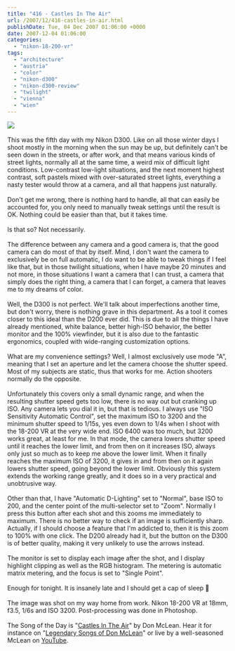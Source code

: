 ```yaml
---
title: "416 - Castles In The Air"
url: /2007/12/416-castles-in-air.html
publishDate: Tue, 04 Dec 2007 01:06:00 +0000
date: 2007-12-04 01:06:00
categories: 
  - "nikon-18-200-vr"
tags: 
  - "architecture"
  - "austria"
  - "color"
  - "nikon-d300"
  - "nikon-d300-review"
  - "twilight"
  - "vienna"
  - "wien"
---
```

<a href="https://d25zfm9zpd7gm5.cloudfront.net/1200x1200/2007/20071203_165131_ps.jpg" target="_blank"><img src="https://d25zfm9zpd7gm5.cloudfront.net/0600x0600/2007/20071203_165131_ps.jpg"/></a><br/><br/>This was the fifth day with my Nikon D300. Like on all those winter days I shoot mostly in the morning when the sun may be up, but definitely can't be seen down in the streets, or after work, and that means various kinds of street lights, normally all at the same time, a weird mix of difficult light conditions. Low-contrast low-light situations, and the next moment highest contrast, soft pastels mixed with over-saturated street lights, everything a nasty tester would throw at a camera, and all that happens just naturally.<br/><br/>Don't get me wrong, there is nothing hard to handle, all that can easily be accounted for, you only need to manually tweak settings until the result is OK. Nothing could be easier than that, but it takes time.<br/><br/>Is that so? Not necessarily.<br/><br/>The difference between any camera and a good camera is, that the good camera can do most of that by itself. Mind, I don't want the camera to exclusively be on full automatic, I do want to be able to tweak things if I feel like that, but in those twilight situations, when I have maybe 20 minutes and not more, in those situations I want a camera that I can trust, a camera that simply does the right thing, a camera that I can forget, a camera that leaves me to my dreams of color.<br/><br/>Well, the D300 is not perfect. We'll talk about imperfections another time, but don't worry, there is nothing grave in this department. As a tool it comes closer to this ideal than the D200 ever did. This is due to all the things I have already mentioned, white balance, better high-ISO behavior, the better monitor and the 100% viewfinder, but it is also due to the fantastic ergonomics, coupled with wide-ranging customization options.<br/><br/>What are my convenience settings? Well, I almost exclusively use mode "A", meaning that I set an aperture and let the camera choose the shutter speed. Most of my subjects are static, thus that works for me. Action shooters normally do the opposite.<br/><br/>Unfortunately this covers only a small dynamic range, and when the resulting shutter speed gets too low, there is no way out but cranking up ISO. Any camera lets you dial it in, but that is tedious. I always use "ISO Sensitivity Automatic Control", set the maximum ISO to 3200 and the minimum shutter speed to 1/15s, yes even down to 1/4s when I shoot with the 18-200 VR at the very wide end. ISO 6400 was too much, but 3200 works great, at least for me. In that mode, the camera lowers shutter speed until it reaches the lower limit, and from then on it increases ISO, always only just so much as to keep me above the lower limit. When it finally reaches the maximum ISO of 3200, it gives in and from then on it again lowers shutter speed, going beyond the lower limit. Obviously this system extends the working range greatly, and it does so in a very practical and unobtrusive way.<br/><br/>Other than that, I have "Automatic D-Lighting" set to "Normal", base ISO to 200, and the center point of the multi-selector set to "Zoom". Normally I press this button after each shot and this zooms me immediately to maximum. There is no better way to check if an image is sufficiently sharp. Actually, if I should choose a feature that I'm addicted to, then it is this zoom to 100% with one click. The D200 already had it, but the button on the D300 is of better quality, making it very unlikely to use the arrows instead.<br/><br/>The monitor is set to display each image after the shot, and I display highlight clipping as well as the RGB histogram. The metering is automatic matrix metering, and the focus is set to "Single Point".<br/><br/>Enough for tonight. It is insanely late and I should get a cap of sleep 🙂<br/><br/>The image was shot on my way home from work. Nikon 18-200 VR at 18mm, f3.5, 1/6s and ISO 3200. Post-processing was done in Photoshop.<br/><br/>The Song of the Day is "<a href="http://www.azlyrics.us/72974" target="_blank">Castles In The Air</a>" by Don McLean. Hear it for instance on "<a href="http://www.amazon.com/Legendary-Songs-Don-McLean/dp/B00008NG8W" target="_blank">Legendary Songs of Don McLean</a>" or live by a well-seasoned McLean on <a href="http://www.youtube.com/watch?v=wH-JGZT79kM">YouTube</a>.
